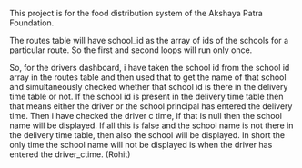This project is for the food distribution system of the Akshaya Patra Foundation.

The routes table will have school_id as the array of ids of the schools for a particular route.
So the first and second loops will run only once.

So, for the drivers dashboard, i have taken the school id from the school id array in the routes
table and then used that to get the name of that school and simultaneously checked whether that school id
is there in the delivery time table or not. If the school id is present in the delivery time table then
that means either the driver or the school principal has entered the delivery time. Then i have checked
the driver c time, if that is null then the school name will be displayed. If all this is false and the
school name is not there in the delivery time table, then also the school will be displayed. In short the
only time the school name will not be displayed is when the driver has entered the driver_ctime. (Rohit)
